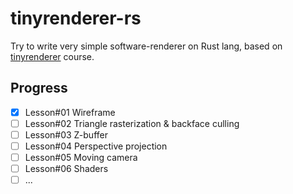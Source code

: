 # tinyrenderer-rs
Try to write very simple software-renderer on Rust lang, based on [tinyrenderer](https://github.com/ssloy/tinyrenderer/) course.

## Progress
- [x] Lesson#01 Wireframe
- [ ] Lesson#02 Triangle rasterization & backface culling
- [ ] Lesson#03 Z-buffer
- [ ] Lesson#04 Perspective projection
- [ ] Lesson#05 Moving camera
- [ ] Lesson#06 Shaders
- [ ] ... 
